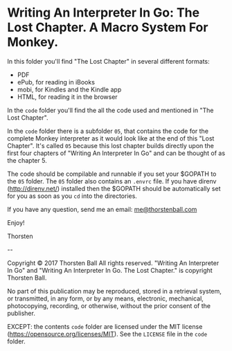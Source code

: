 # Writing An Interpreter In Go: The Lost Chapter. A Macro System For Monkey.

In this folder you'll find "The Lost Chapter" in several different formats:

* PDF
* ePub, for reading in iBooks
* mobi, for Kindles and the Kindle app
* HTML, for reading it in the browser

In the `code` folder you'll find the all the code used and mentioned in "The
Lost Chapter".

In the `code` folder there is a subfolder `05`, that contains the code for the
complete Monkey interpreter as it would look like at the end of this "Lost
Chapter". It's called `05` because this lost chapter builds directly upon the
first four chapters of "Writing An Interpreter In Go" and can be thought of as
the chapter 5.

The code should be compilable and runnable if you set your $GOPATH to the `05`
folder. The `05` folder also contains an `.envrc` file. If you have direnv
(http://direnv.net/) installed then the $GOPATH should be automatically set for
you as soon as you `cd` into the directories.

If you have any question, send me an email: me@thorstenball.com

Enjoy!

Thorsten

--

Copyright © 2017 Thorsten Ball
All rights reserved. "Writing An Interpreter In Go" and "Writing An Interpreter
In Go. The Lost Chapter." is copyright Thorsten Ball.

No part of this publication may be reproduced, stored in a retrieval system, or
transmitted, in any form, or by any means, electronic, mechanical, photocopying,
recording, or otherwise, without the prior consent of the publisher.

EXCEPT: the contents `code` folder are licensed under the MIT license
(https://opensource.org/licenses/MIT). See the `LICENSE` file in the `code`
folder.
